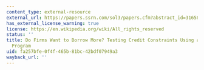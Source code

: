 ```yaml
---
content_type: external-resource
external_url: https://papers.ssrn.com/sol3/papers.cfm?abstract_id=316587
has_external_license_warning: true
license: https://en.wikipedia.org/wiki/All_rights_reserved
status: ''
title: Do Firms Want to Borrow More? Testing Credit Constraints Using a Directed Lending
  Program
uid: fa257bfe-0f4f-465b-81bc-42bdf07949a3
wayback_url: ''
---
```

